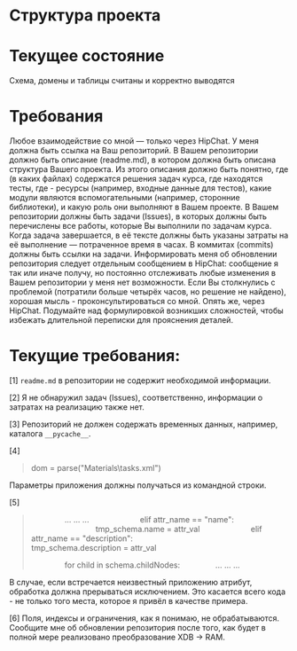 # Структура проекта
# Текущее состояние
Схема, домены и таблицы считаны и корректно выводятся





# Требования
Любое взаимодействие со мной — только через HipChat.
У меня должна быть ссылка на Ваш репозиторий.
В Вашем репозитории должно быть описание (readme.md), в котором должна быть описана структура Вашего проекта. Из этого описания должно быть понятно, где (в каких файлах) содержатся решения задач курса, где находятся тесты, где - ресурсы (например, входные данные для тестов), какие модули являются вспомогательными (например, сторонние библиотеки), и какую роль они выполняют в Вашем проекте.
В Вашем репозитории должны быть задачи (Issues), в которых должны быть перечислены все работы, которые Вы выполнили по задачам курса.
Когда задача завершается, в её тексте должны быть указаны затраты на её выполнение — потраченное время в часах.
В коммитах (commits) должны быть ссылки на задачи.
Информировать меня об обновлении репозитория следует отдельным сообщением в HipChat: сообщение я так или иначе получу, но постоянно отслеживать любые изменения в Вашем репозитории у меня нет возможности.
Если Вы столкнулись с проблемой (потратили больше четырёх часов, но решение не найдено), хорошая мысль - проконсультироваться со мной. Опять же, через HipChat. Подумайте над формулировкой возникших сложностей, чтобы избежать длительной переписки для прояснения деталей.


# Текущие требования:

[1] `readme.md` в репозитории не содержит необходимой информации.

[2] Я не обнаружил задач (Issues), соответственно, информации о затратах на реализацию также нет.

[3] Репозиторий не должен содержать временных данных, например, каталога `__pycache__`.

[4]
> dom = parse("Materials\\tasks.xml")
>
Параметры приложения должны получаться из командной строки.

[5]
>         ... ... ...
>             elif attr_name == "name":
>                 tmp_schema.name = attr_val
>             elif attr_name == "description":
>                 tmp_schema.description = attr_val
> 
>         for child in schema.childNodes:
>         ... ... ...
>
В случае, если встречается неизвестный приложению атрибут, обработка должна прерываться исключением.
Это касается всего кода - не только того места, которое я привёл в качестве примера.

[6] Поля, индексы и ограничения, как я понимаю, не обрабатываются.
Сообщите мне об обновлении репозитория после того, как будет в полной мере реализовано преобразование XDB -> RAM.
